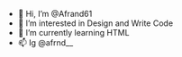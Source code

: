 - 👋 Hi, I’m @Afrand61
- 👀 I’m interested in Design and Write Code 
- 🌱 I’m currently learning HTML
- 📫 Ig @afrnd__

<!---
Afrand61/Afrand61 is a ✨ special ✨ repository because its `README.md` (this file) appears on your GitHub profile.
You can click the Preview link to take a look at your changes.
--->

